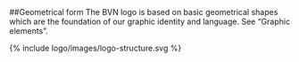 <section id="logo-page-geometrical-form">
</section>
##Geometrical form
The BVN logo is based on basic geometrical shapes which are the foundation of our graphic identity and language.
See “Graphic elements”.

{% include logo/images/logo-structure.svg %}
